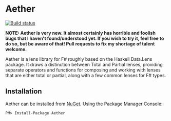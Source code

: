 # Aether

[![Build status](https://ci.appveyor.com/api/projects/status/uch7r4f3ivnb5bxe)](https://ci.appveyor.com/project/kolektiv/aether)

__NOTE: Aether is very new. It almost certainly has horrible and foolish bugs that I haven't found/understood yet. If you wish to try it, feel free to do so, but be aware of that! Pull requests to fix my shortage of talent welcome.__

Aether is a lens library for F# roughly based on the Haskell Data.Lens package. It draws a distinction between Total and Partial lenses, providing separate operators and functions for composing and working with lenses that are either total or partial, along with a few common lenses for F# types.

## Installation

Aether can be installed from [NuGet](https://www.nuget.org/packages/Aether "Aether on NuGet"). Using the Package Manager Console:

```posh
PM> Install-Package Aether
```
